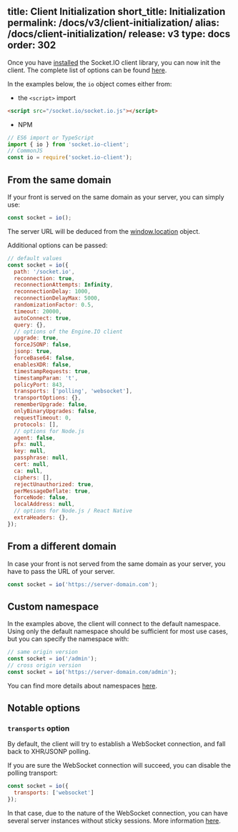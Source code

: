 title: Client Initialization
short_title: Initialization
permalink: /docs/v3/client-initialization/
alias: /docs/client-initialization/
release: v3
type: docs
order: 302
---

Once you have [installed](/docs/v3/client-installation/) the Socket.IO client library, you can now init the client. The complete list of options can be found [here](/docs/v3/client-api/#new-Manager-url-options).

In the examples below, the `io` object comes either from:

- the `<script>` import

```html
<script src="/socket.io/socket.io.js"></script>
```

- NPM

```js
// ES6 import or TypeScript
import { io } from 'socket.io-client';
// CommonJS
const io = require('socket.io-client');
```

## From the same domain

If your front is served on the same domain as your server, you can simply use:

```js
const socket = io();
```

The server URL will be deduced from the [window.location](https://developer.mozilla.org/en-US/docs/Web/API/Window/location) object.

Additional options can be passed:

```js
// default values
const socket = io({
  path: '/socket.io',
  reconnection: true,
  reconnectionAttempts: Infinity,
  reconnectionDelay: 1000,
  reconnectionDelayMax: 5000,
  randomizationFactor: 0.5,
  timeout: 20000,
  autoConnect: true,
  query: {},
  // options of the Engine.IO client
  upgrade: true,
  forceJSONP: false,
  jsonp: true,
  forceBase64: false,
  enablesXDR: false,
  timestampRequests: true,
  timestampParam: 't',
  policyPort: 843,
  transports: ['polling', 'websocket'],
  transportOptions: {},
  rememberUpgrade: false,
  onlyBinaryUpgrades: false,
  requestTimeout: 0,
  protocols: [],
  // options for Node.js
  agent: false,
  pfx: null,
  key: null,
  passphrase: null,
  cert: null,
  ca: null,
  ciphers: [],
  rejectUnauthorized: true,
  perMessageDeflate: true,
  forceNode: false,
  localAddress: null,
  // options for Node.js / React Native
  extraHeaders: {},
});
```

## From a different domain

In case your front is not served from the same domain as your server, you have to pass the URL of your server.

```js
const socket = io('https://server-domain.com');
```

## Custom namespace

In the examples above, the client will connect to the default namespace. Using only the default namespace should be sufficient for most use cases, but you can specify the namespace with:

```js
// same origin version
const socket = io('/admin');
// cross origin version
const socket = io('https://server-domain.com/admin');
```

You can find more details about namespaces [here](/docs/v3/namespaces/).

## Notable options

### `transports` option

By default, the client will try to establish a WebSocket connection, and fall back to XHR/JSONP polling.

If you are sure the WebSocket connection will succeed, you can disable the polling transport:

```js
const socket = io({
  transports: ['websocket']
});
```

In that case, due to the nature of the WebSocket connection, you can have several server instances without sticky sessions. More information [here](/docs/v3/using-multiple-nodes/).
